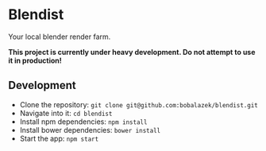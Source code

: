 # Blendist

Your local blender render farm.

**This project is currently under heavy development. Do not attempt to use it in production!**

## Development
* Clone the repository: `git clone git@github.com:bobalazek/blendist.git`
* Navigate into it: `cd blendist`
* Install npm dependencies: `npm install`
* Install bower dependencies: `bower install`
* Start the app: `npm start`
